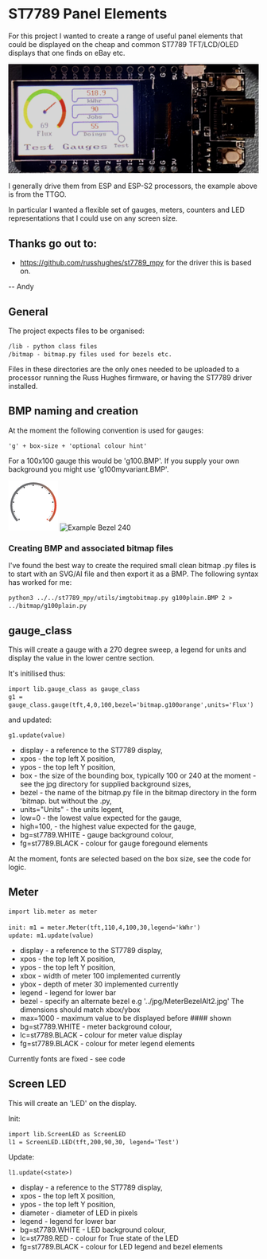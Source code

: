 # ST7789 Panel Elements

For this project I wanted to create a range of useful panel elements that could be displayed on 
the cheap and common ST7789 TFT/LCD/OLED displays that one finds on eBay etc.

![Running on TTGO](doc_img/ESP32-Example.png)

I generally drive them from ESP and ESP-S2 processors, the example above is from the TTGO.

In particular I wanted a flexible set of gauges, meters, counters and LED representations that I could use on any screen size.

## Thanks go out to:

- https://github.com/russhughes/st7789_mpy for the driver this is based on.

-- Andy

## General

The project expects files to be organised:

    /lib - python class files
    /bitmap - bitmap.py files used for bezels etc.

Files in these directories are the only ones needed to be uploaded to a processor running the Russ Hughes firmware, or having the ST7789 driver installed.

## BMP naming and creation

At the moment the following convention is used for gauges:

    'g' + box-size + 'optional colour hint'

For a 100x100 gauge this would be 'g100.BMP'.  If you supply your own background you might use 'g100myvariant.BMP'.

![Example Bezel 100](BMP/g100plainGrad.BMP)
![Example Bezel 240](BMP/g240.BMP)


### Creating BMP and associated bitmap files

I've found the best way to create the required small clean bitmap .py files is to start with an SVG/AI file and then export it as a BMP.  The following syntax has worked for me:

    python3 ../../st7789_mpy/utils/imgtobitmap.py g100plain.BMP 2 > ../bitmap/g100plain.py

## gauge_class

This will create a gauge with a 270 degree sweep, a legend for units and display the value in the lower centre section.

It's initilised thus:

    import lib.gauge_class as gauge_class
    g1 = gauge_class.gauge(tft,4,0,100,bezel='bitmap.g100orange',units='Flux')

and updated:

    g1.update(value)

- display - a reference to the ST7789 display, 
- xpos - the top left X position, 
- ypos - the top left Y position, 
- box - the size of the bounding box, typically 100 or 240 at the moment - see the jpg directory for supplied background sizes, 
- bezel - the name of the bitmap.py file in the bitmap directory in the form 'bitmap.<your file> but without the .py, 
- units="Units" - the units legent, 
- low=0 - the lowest value expected for the gauge, 
- high=100, - the highest value expected for the gauge,
- bg=st7789.WHITE - gauge background colour, 
- fg=st7789.BLACK - colour for gauge foregound elements

At the moment, fonts are selected based on the box size, see the code for logic.

## Meter

    import lib.meter as meter

    init: m1 = meter.Meter(tft,110,4,100,30,legend='kWhr')
    update: m1.update(value)

- display - a reference to the ST7789 display, 
- xpos - the top left X position, 
- ypos - the top left Y position, 
- xbox - width of meter 100 implemented currently
- ybox - depth of meter 30 implemented currently
- legend - legend for lower bar
- bezel - specify an alternate bezel e.g '../jpg/MeterBezelAlt2.jpg'  The dimensions should match xbox/ybox
- max=1000 - maximum value to be displayed before #### shown
- bg=st7789.WHITE - meter background colour, 
- lc=st7789.BLACK - colour for meter value display
- fg=st7789.BLACK - colour for meter legend elements

Currently fonts are fixed - see code

## Screen LED

This will create an 'LED' on the display.

Init:

    import lib.ScreenLED as ScreenLED
    l1 = ScreenLED.LED(tft,200,90,30, legend='Test')

Update:

    l1.update(<state>)

- display - a reference to the ST7789 display, 
- xpos - the top left X position, 
- ypos - the top left Y position, 
- diameter - diameter of LED in pixels
- legend - legend for lower bar
- bg=st7789.WHITE - LED background colour, 
- lc=st7789.RED - colour for True state of the LED
- fg=st7789.BLACK - colour for LED legend and bezel elements
